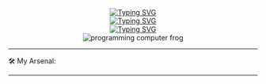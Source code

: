 <div align="center">
<a  href="https://git.io/typing-svg"><img src="https://readme-typing-svg.demolab.com?font=Fira+Code&duration=.1&pause=1000&color=F70000&center=true&multiline=true&width=435&lines=Allen+Valdez" alt="Typing SVG" /></a>
    <br/>
    <a href="https://git.io/typing-svg"><img src="https://readme-typing-svg.demolab.com?font=Fira+Code&duration=.01&pause=1000&color=F70000&center=true&width=200&lines=I+am..." alt="Typing SVG" /></a>
    <br>
    <a href="https://git.io/typing-svg"><img src="https://readme-typing-svg.demolab.com?font=Fira+Code&duration=4500&pause=1000&color=F70000&center=true&width=420&lines=a+full+stack+software+engineer.;an+experienced+developer.;a+problem+solver.;an+innovator.;always+learning." alt="Typing SVG" /></a>
</div>
    
<div align="center">
    <img src="https://user-images.githubusercontent.com/68507863/200747936-9eb9aed0-73c9-4fa8-8d8d-1fea80d2de5b.gif" alt="programming computer frog"/>
</div>


<hr/>
🛠️ My Arsenal:

<div>
    
</div>

<hr/>
<!---
Allen-Valdez/Allen-Valdez is a ✨ special ✨ repository because its `README.md` (this file) appears on your GitHub profile.
You can click the Preview link to take a look at your changes.
--->
